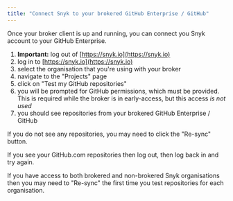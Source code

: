 ```yaml
---
title: "Connect Snyk to your brokered GitHub Enterprise / GitHub"
---
```


Once your broker client is up and running, you can connect you Snyk account to your GitHub Enterprise.

 1. **Important:** log out of [https://snyk.io](https://snyk.io)
 2. log in to [https://snyk.io](https://snyk.io)
 3. select the organisation that you're using with your broker
 4. navigate to the "Projects" page
 5. click on "Test my GitHub repositories"
 6. you will be prompted for GitHub permissions, which must be provided. This is required while the broker is in early-access, but this access *is not used*
 7. you should see repositories from your brokered GitHub Enterprise / GitHub

If you do not see any repositories, you may need to click the "Re-sync" button.

If you see your GitHub.com repositories then log out, then log back in and try again.

If you have access to both brokered and non-brokered Snyk organisations then you may need to "Re-sync" the first time you test repositories for each organisation.
